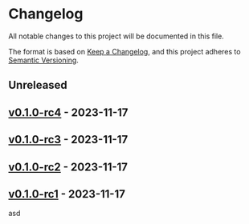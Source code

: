 # Changelog

All notable changes to this project will be documented in this file.

The format is based on [Keep a Changelog](https://keepachangelog.com/en/1.0.0/),
and this project adheres to [Semantic Versioning](https://semver.org/spec/v2.0.0.html).

## Unreleased

## [v0.1.0-rc4](https://github.com/sharmashobhit/simgen-ssg/releases/tag/v0.1.0-rc4) - 2023-11-17

## [v0.1.0-rc3](https://github.com/sharmashobhit/simgen-ssg/releases/tag/v0.1.0-rc3) - 2023-11-17

## [v0.1.0-rc2](https://github.com/sharmashobhit/simgen-ssg/releases/tag/v0.1.0-rc2) - 2023-11-17

## [v0.1.0-rc1](https://github.com/sharmashobhit/simgen-ssg/releases/tag/v0.1.0-rc1) - 2023-11-17

asd
